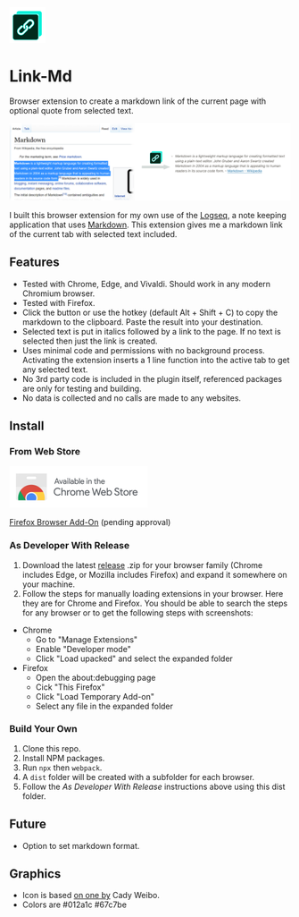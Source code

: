 <img src="src/icons/icon-128.png" width="64"/>

# Link-Md
Browser extension to create a markdown link of the current page with optional quote from selected text.

<img src="resources/banner1.png" width="900"/>

I built this browser extension for my own use of the [Logseq](https://logseq.com/), a note keeping application that uses [Markdown](https://daringfireball.net/projects/markdown/). This extension gives me a markdown link of the current tab with selected text included.

## Features
- Tested with Chrome, Edge, and Vivaldi. Should work in any modern Chromium browser.
- Tested with Firefox.
- Click the button or use the hotkey (default Alt + Shift + C) to copy the markdown to the clipboard. Paste the result into your destination.
- Selected text is put in italics followed by a link to the page. If no text is selected then just the link is created.
- Uses minimal code and permissions with no background process. Activating the extension inserts a 1 line function into the active tab to get any selected text.
- No 3rd party code is included in the plugin itself, referenced packages are only for testing and building.
- No data is collected and no calls are made to any websites.

## Install

### From Web Store
<a href="https://chrome.google.com/webstore/detail/link-md/nfjkoojhgklbbnlonpdplbdjkgoemgod" title="Chrome Extension"><img src="resources/chrome-store.png" width="248"/></a>

<a href="https://addons.mozilla.org/en-US/firefox/addon/link-md/">Firefox Browser Add-On</a> (pending approval)

### As Developer With Release
1. Download the latest [release](https://github.com/jadeohl/linkmd/releases) .zip for your browser family (Chrome includes Edge, or Mozilla includes Firefox) and expand it somewhere on your machine.
2. Follow the steps for manually loading extensions in your browser. Here they are for Chrome and Firefox. You should be able to search the steps for any browser or to get the following steps with screenshots: 
  - Chrome
     -  Go to "Manage Extensions"
     -  Enable "Developer mode"
     -  Click "Load upacked" and select the expanded folder
  - Firefox
     -   Open the about:debugging page
     -   Cick "This Firefox"
     -   Click "Load Temporary Add-on"
     -   Select any file in the expanded folder

### Build Your Own
1. Clone this repo.
2. Install NPM packages.
3. Run ```npx``` then ```webpack```.
4. A ```dist``` folder will be created with a subfolder for each browser.
5. Follow the _As Developer With Release_ instructions above using this dist folder.

## Future
- Option to set markdown format.

## Graphics
- Icon is based [on one by](https://www.veryicon.com/icons/miscellaneous/unionpay-digital-marketing/copy-link-face.html) Cady Weibo.
- Colors are #012a1c #67c7be
